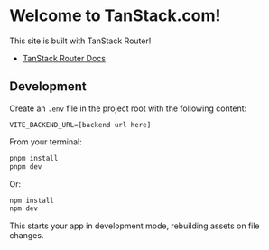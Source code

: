 # Welcome to TanStack.com!

This site is built with TanStack Router!

- [TanStack Router Docs](https://tanstack.com/router)

## Development

Create an `.env` file in the project root with the following content:

```env
VITE_BACKEND_URL=[backend url here]
```

From your terminal:

```sh
pnpm install
pnpm dev
```

Or:

```sh
npm install
npm dev
```

This starts your app in development mode, rebuilding assets on file changes.
